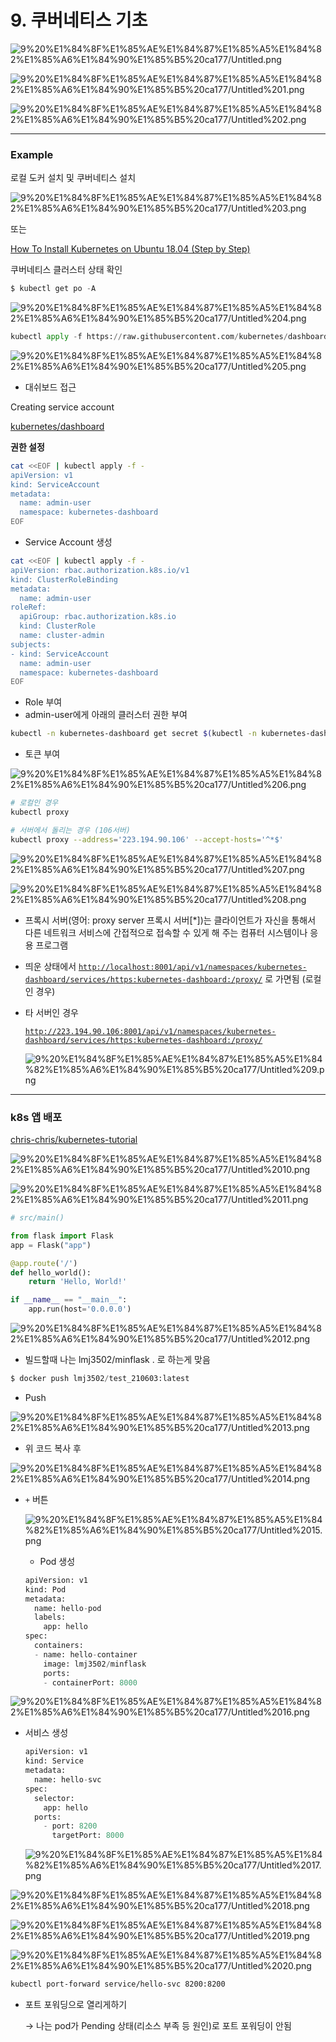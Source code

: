 # 9. 쿠버네티스 기초

![9%20%E1%84%8F%E1%85%AE%E1%84%87%E1%85%A5%E1%84%82%E1%85%A6%E1%84%90%E1%85%B5%20ca177/Untitled.png](9%20%E1%84%8F%E1%85%AE%E1%84%87%E1%85%A5%E1%84%82%E1%85%A6%E1%84%90%E1%85%B5%20ca177/Untitled.png)

![9%20%E1%84%8F%E1%85%AE%E1%84%87%E1%85%A5%E1%84%82%E1%85%A6%E1%84%90%E1%85%B5%20ca177/Untitled%201.png](9%20%E1%84%8F%E1%85%AE%E1%84%87%E1%85%A5%E1%84%82%E1%85%A6%E1%84%90%E1%85%B5%20ca177/Untitled%201.png)

![9%20%E1%84%8F%E1%85%AE%E1%84%87%E1%85%A5%E1%84%82%E1%85%A6%E1%84%90%E1%85%B5%20ca177/Untitled%202.png](9%20%E1%84%8F%E1%85%AE%E1%84%87%E1%85%A5%E1%84%82%E1%85%A6%E1%84%90%E1%85%B5%20ca177/Untitled%202.png)

---

### Example

로컬 도커 설치 및 쿠버네티스 설치

![9%20%E1%84%8F%E1%85%AE%E1%84%87%E1%85%A5%E1%84%82%E1%85%A6%E1%84%90%E1%85%B5%20ca177/Untitled%203.png](9%20%E1%84%8F%E1%85%AE%E1%84%87%E1%85%A5%E1%84%82%E1%85%A6%E1%84%90%E1%85%B5%20ca177/Untitled%203.png)

또는

[How To Install Kubernetes on Ubuntu 18.04 (Step by Step)](https://phoenixnap.com/kb/install-kubernetes-on-ubuntu)

쿠버네티스 클러스터 상태 확인

```python
$ kubectl get po -A
```

![9%20%E1%84%8F%E1%85%AE%E1%84%87%E1%85%A5%E1%84%82%E1%85%A6%E1%84%90%E1%85%B5%20ca177/Untitled%204.png](9%20%E1%84%8F%E1%85%AE%E1%84%87%E1%85%A5%E1%84%82%E1%85%A6%E1%84%90%E1%85%B5%20ca177/Untitled%204.png)

```python
kubectl apply -f https://raw.githubusercontent.com/kubernetes/dashboard/v2.2.0/aio/deploy/recommended.yaml
```

![9%20%E1%84%8F%E1%85%AE%E1%84%87%E1%85%A5%E1%84%82%E1%85%A6%E1%84%90%E1%85%B5%20ca177/Untitled%205.png](9%20%E1%84%8F%E1%85%AE%E1%84%87%E1%85%A5%E1%84%82%E1%85%A6%E1%84%90%E1%85%B5%20ca177/Untitled%205.png)

- 대쉬보드 접근

Creating service account

[kubernetes/dashboard](https://github.com/kubernetes/dashboard/blob/master/docs/user/access-control/creating-sample-user.md)

**권한 설정**

```bash
cat <<EOF | kubectl apply -f -
apiVersion: v1
kind: ServiceAccount
metadata:
  name: admin-user
  namespace: kubernetes-dashboard
EOF
```

- Service Account 생성

```bash
cat <<EOF | kubectl apply -f -
apiVersion: rbac.authorization.k8s.io/v1
kind: ClusterRoleBinding
metadata:
  name: admin-user
roleRef:
  apiGroup: rbac.authorization.k8s.io
  kind: ClusterRole
  name: cluster-admin
subjects:
- kind: ServiceAccount
  name: admin-user
  namespace: kubernetes-dashboard
EOF
```

- Role 부여
- admin-user에게 아래의 클러스터 권한 부여

```bash
kubectl -n kubernetes-dashboard get secret $(kubectl -n kubernetes-dashboard get sa/admin-user -o jsonpath="{.secrets[0].name}") -o go-template="{{.data.token | base64decode}}"
```

- 토큰 부여

![9%20%E1%84%8F%E1%85%AE%E1%84%87%E1%85%A5%E1%84%82%E1%85%A6%E1%84%90%E1%85%B5%20ca177/Untitled%206.png](9%20%E1%84%8F%E1%85%AE%E1%84%87%E1%85%A5%E1%84%82%E1%85%A6%E1%84%90%E1%85%B5%20ca177/Untitled%206.png)

```bash
# 로컬인 경우
kubectl proxy

# 서버에서 돌리는 경우 (106서버)
kubectl proxy --address='223.194.90.106' --accept-hosts='^*$'

```

![9%20%E1%84%8F%E1%85%AE%E1%84%87%E1%85%A5%E1%84%82%E1%85%A6%E1%84%90%E1%85%B5%20ca177/Untitled%207.png](9%20%E1%84%8F%E1%85%AE%E1%84%87%E1%85%A5%E1%84%82%E1%85%A6%E1%84%90%E1%85%B5%20ca177/Untitled%207.png)

![9%20%E1%84%8F%E1%85%AE%E1%84%87%E1%85%A5%E1%84%82%E1%85%A6%E1%84%90%E1%85%B5%20ca177/Untitled%208.png](9%20%E1%84%8F%E1%85%AE%E1%84%87%E1%85%A5%E1%84%82%E1%85%A6%E1%84%90%E1%85%B5%20ca177/Untitled%208.png)

- 프록시 서버(영어: proxy server 프록시 서버[*])는 클라이언트가 자신을 통해서 다른 네트워크 서비스에 간접적으로 접속할 수 있게 해 주는 컴퓨터 시스템이나 응용 프로그램
- 띄운 상태에서 [`http://localhost:8001/api/v1/namespaces/kubernetes-dashboard/services/https:kubernetes-dashboard:/proxy/`](http://localhost:8001/api/v1/namespaces/kubernetes-dashboard/services/https:kubernetes-dashboard:/proxy/) 로 가면됨 (로컬인 경우)
- 타 서버인 경우
    
    [`http://223.194.90.106:8001/api/v1/namespaces/kubernetes-dashboard/services/https:kubernetes-dashboard:/proxy/`](http://localhost:8001/api/v1/namespaces/kubernetes-dashboard/services/https:kubernetes-dashboard:/proxy/) 
    
    ![9%20%E1%84%8F%E1%85%AE%E1%84%87%E1%85%A5%E1%84%82%E1%85%A6%E1%84%90%E1%85%B5%20ca177/Untitled%209.png](9%20%E1%84%8F%E1%85%AE%E1%84%87%E1%85%A5%E1%84%82%E1%85%A6%E1%84%90%E1%85%B5%20ca177/Untitled%209.png)
    

---

### k8s 앱 배포

[chris-chris/kubernetes-tutorial](https://github.com/chris-chris/kubernetes-tutorial)

![9%20%E1%84%8F%E1%85%AE%E1%84%87%E1%85%A5%E1%84%82%E1%85%A6%E1%84%90%E1%85%B5%20ca177/Untitled%2010.png](9%20%E1%84%8F%E1%85%AE%E1%84%87%E1%85%A5%E1%84%82%E1%85%A6%E1%84%90%E1%85%B5%20ca177/Untitled%2010.png)

![9%20%E1%84%8F%E1%85%AE%E1%84%87%E1%85%A5%E1%84%82%E1%85%A6%E1%84%90%E1%85%B5%20ca177/Untitled%2011.png](9%20%E1%84%8F%E1%85%AE%E1%84%87%E1%85%A5%E1%84%82%E1%85%A6%E1%84%90%E1%85%B5%20ca177/Untitled%2011.png)

```python
# src/main()

from flask import Flask
app = Flask("app")

@app.route('/')
def hello_world():
    return 'Hello, World!'

if __name__ == "__main__":
    app.run(host='0.0.0.0')
```

![9%20%E1%84%8F%E1%85%AE%E1%84%87%E1%85%A5%E1%84%82%E1%85%A6%E1%84%90%E1%85%B5%20ca177/Untitled%2012.png](9%20%E1%84%8F%E1%85%AE%E1%84%87%E1%85%A5%E1%84%82%E1%85%A6%E1%84%90%E1%85%B5%20ca177/Untitled%2012.png)

- 빌드할때 나는 lmj3502/minflask . 로 하는게 맞음

```python
$ docker push lmj3502/test_210603:latest
```

- Push

![9%20%E1%84%8F%E1%85%AE%E1%84%87%E1%85%A5%E1%84%82%E1%85%A6%E1%84%90%E1%85%B5%20ca177/Untitled%2013.png](9%20%E1%84%8F%E1%85%AE%E1%84%87%E1%85%A5%E1%84%82%E1%85%A6%E1%84%90%E1%85%B5%20ca177/Untitled%2013.png)

- 위 코드 복사 후

![9%20%E1%84%8F%E1%85%AE%E1%84%87%E1%85%A5%E1%84%82%E1%85%A6%E1%84%90%E1%85%B5%20ca177/Untitled%2014.png](9%20%E1%84%8F%E1%85%AE%E1%84%87%E1%85%A5%E1%84%82%E1%85%A6%E1%84%90%E1%85%B5%20ca177/Untitled%2014.png)

- `+` 버튼
    
    ![9%20%E1%84%8F%E1%85%AE%E1%84%87%E1%85%A5%E1%84%82%E1%85%A6%E1%84%90%E1%85%B5%20ca177/Untitled%2015.png](9%20%E1%84%8F%E1%85%AE%E1%84%87%E1%85%A5%E1%84%82%E1%85%A6%E1%84%90%E1%85%B5%20ca177/Untitled%2015.png)
    
    - Pod 생성
    
    ```python
    apiVersion: v1
    kind: Pod
    metadata:
      name: hello-pod
      labels:
        app: hello
    spec:
      containers:
      - name: hello-container
        image: lmj3502/minflask
        ports:
        - containerPort: 8000
    ```
    

![9%20%E1%84%8F%E1%85%AE%E1%84%87%E1%85%A5%E1%84%82%E1%85%A6%E1%84%90%E1%85%B5%20ca177/Untitled%2016.png](9%20%E1%84%8F%E1%85%AE%E1%84%87%E1%85%A5%E1%84%82%E1%85%A6%E1%84%90%E1%85%B5%20ca177/Untitled%2016.png)

- 서비스 생성
    
    ```python
    apiVersion: v1
    kind: Service
    metadata:
      name: hello-svc
    spec:
      selector:
        app: hello
      ports:
        - port: 8200
          targetPort: 8000
    ```
    
    ![9%20%E1%84%8F%E1%85%AE%E1%84%87%E1%85%A5%E1%84%82%E1%85%A6%E1%84%90%E1%85%B5%20ca177/Untitled%2017.png](9%20%E1%84%8F%E1%85%AE%E1%84%87%E1%85%A5%E1%84%82%E1%85%A6%E1%84%90%E1%85%B5%20ca177/Untitled%2017.png)
    

![9%20%E1%84%8F%E1%85%AE%E1%84%87%E1%85%A5%E1%84%82%E1%85%A6%E1%84%90%E1%85%B5%20ca177/Untitled%2018.png](9%20%E1%84%8F%E1%85%AE%E1%84%87%E1%85%A5%E1%84%82%E1%85%A6%E1%84%90%E1%85%B5%20ca177/Untitled%2018.png)

![9%20%E1%84%8F%E1%85%AE%E1%84%87%E1%85%A5%E1%84%82%E1%85%A6%E1%84%90%E1%85%B5%20ca177/Untitled%2019.png](9%20%E1%84%8F%E1%85%AE%E1%84%87%E1%85%A5%E1%84%82%E1%85%A6%E1%84%90%E1%85%B5%20ca177/Untitled%2019.png)

![9%20%E1%84%8F%E1%85%AE%E1%84%87%E1%85%A5%E1%84%82%E1%85%A6%E1%84%90%E1%85%B5%20ca177/Untitled%2020.png](9%20%E1%84%8F%E1%85%AE%E1%84%87%E1%85%A5%E1%84%82%E1%85%A6%E1%84%90%E1%85%B5%20ca177/Untitled%2020.png)

```bash
kubectl port-forward service/hello-svc 8200:8200
```

- 포트 포워딩으로 열리게하기
    
    → 나는 pod가 Pending 상태(리소스 부족 등 원인)로 포트 포워딩이 안됨
